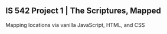 ## IS 542 Project 1 | The Scriptures, Mapped

Mapping locations via vanilla JavaScript, HTML, and CSS
